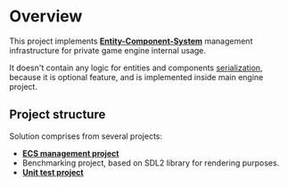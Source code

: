 # Overview #

This project implements **[Entity-Component-System](https://en.wikipedia.org/wiki/Entity_component_system)** management infrastructure for private game engine internal usage.

It doesn't contain any logic for entities and components [serialization](https://en.wikipedia.org/wiki/Serialization), because it is optional feature, and is implemented inside main engine project.

## Project structure ##

Solution comprises from several projects:

* **[ECS management project](docs/ECS_Overview.md)**
* Benchmarking project, based on SDL2 library for rendering purposes.
* **[Unit test project](docs/TestsProjectConfig.md)**
